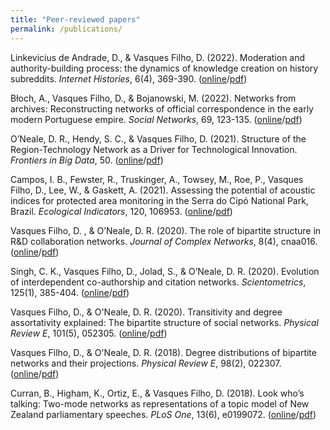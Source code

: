 ```yaml
---
title: "Peer-reviewed papers"
permalink: /publications/
---
```


Linkevicius de Andrade, D., & Vasques Filho, D. (2022). Moderation and authority-building process: the dynamics of knowledge creation on history subreddits. *Internet Histories*, 6(4), 369-390. ([online](https://doi.org/10.1080/24701475.2022.2110564)/[pdf](http://vasquesfilho.github.io/files/moderation-and-authority.pdf))  

Błoch, A., Vasques Filho, D., & Bojanowski, M. (2022). Networks from archives: Reconstructing networks of official correspondence in the early modern Portuguese empire. *Social Networks*, 69, 123-135. ([online](https://doi.org/10.1016/j.socnet.2020.08.008)/[pdf](http://vasquesfilho.github.io/files/networks-from-archives.pdf))  

O’Neale, D. R., Hendy, S. C., & Vasques Filho, D. (2021). Structure of the Region-Technology Network as a Driver for Technological Innovation. *Frontiers in Big Data*, 50. ([online](https://doi.org/10.3389/fdata.2021.689310)/[pdf](http://vasquesfilho.github.io/files/region-technology.pdf))  

Campos, I. B., Fewster, R., Truskinger, A., Towsey, M., Roe, P., Vasques Filho, D., Lee, W., & Gaskett, A. (2021). Assessing the potential of acoustic indices for protected area monitoring in the Serra do Cipó National Park, Brazil. *Ecological Indicators*, 120, 106953. ([online](https://doi.org/10.1016/j.ecolind.2020.106953)/[pdf](http://vasquesfilho.github.io/files/acoustic-monitoring.pdf))  

Vasques Filho, D. , & O’Neale, D. R. (2020). The role of bipartite structure in R&D collaboration networks. *Journal of Complex Networks*, 8(4), cnaa016. ([online](https://doi.org/10.1093/comnet/cnaa016)/[pdf](http://vasquesfilho.github.io/files/bipartite-collaboration.pdf))  

Singh, C. K., Vasques Filho, D., Jolad, S., & O’Neale, D. R. (2020). Evolution of interdependent co-authorship and citation networks. *Scientometrics*, 125(1), 385-404. ([online](https://doi.org/10.1007/s11192-020-03616-0)/[pdf](http://vasquesfilho.github.io/files/evolution-interdependent.pdf))  

Vasques Filho, D., & O'Neale, D. R. (2020). Transitivity and degree assortativity explained: The bipartite structure of social networks. *Physical Review E*, 101(5), 052305. ([online](https://doi.org/10.1103/PhysRevE.101.052305)/[pdf](http://vasquesfilho.github.io/files/transitivity-assortativity.pdf))  

Vasques Filho, D., & O'Neale, D. R. (2018). Degree distributions of bipartite networks and their projections. *Physical Review E*, 98(2), 022307. ([online](https://doi.org/10.1103/PhysRevE.98.022307)/[pdf](http://vasquesfilho.github.io/files/degree-distributions.pdf))  

Curran, B., Higham, K., Ortiz, E., & Vasques Filho, D. (2018). Look who’s talking: Two-mode networks as representations of a topic model of New Zealand parliamentary speeches. *PLoS One*, 13(6), e0199072. ([online](https://doi.org/10.1371/journal.pone.0199072)/[pdf](http://vasquesfilho.github.io/files/look-whos-talking.pdf))  






